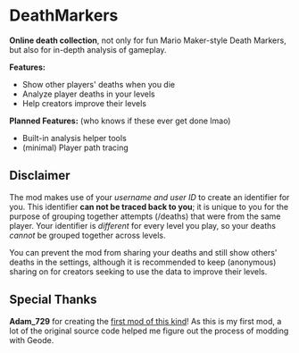 # DeathMarkers

**Online death collection**, not only for fun <cy>Mario Maker-style Death Markers</c>,
but also for <cg>in-depth analysis of gameplay</c>.

**Features:**
- Show <cy>other players' deaths</c> when you die
- Analyze player deaths in your levels
- Help creators <cg>improve</c> their levels

**Planned Features:** (who knows if these ever get done lmao)
- Built-in analysis <cg>helper tools</c>
- (minimal) Player path tracing

## Disclaimer

The mod makes use of your *username and user ID* to create an identifier for you. <cg>This identifier **can not be traced back to you**</c>; it is unique to you for the purpose of grouping together attempts (/deaths) that were from the same player. Your identifier is *different* for every level you play, so your deaths *cannot* be grouped together across levels.

You can <cr>prevent</c> the mod from sharing your deaths and still show others' deaths in the settings, although it is recommended to <cg>keep (anonymous) sharing on</c> for creators seeking to use the data to improve their levels.

## Special Thanks

**Adam_729** for creating the [first mod of this kind](https://github.com/Adam7290/deathmarkers)! As this is my first mod, a lot of the original source code helped me figure out the process of modding with Geode.